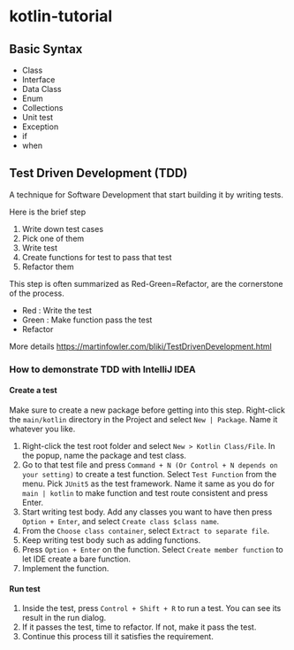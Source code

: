 # kotlin-tutorial

## Basic Syntax
- Class
- Interface
- Data Class
- Enum
- Collections
- Unit test
- Exception
- if
- when

## Test Driven Development (TDD)
A technique for Software Development that start building it by writing tests.

Here is the brief step
1. Write down test cases
2. Pick one of them
3. Write test
4. Create functions for test to pass that test 
5. Refactor them

This step is often summarized as Red-Green=Refactor, are the cornerstone of the process.
- Red : Write the test
- Green : Make function pass the test
- Refactor

More details https://martinfowler.com/bliki/TestDrivenDevelopment.html

### How to demonstrate TDD with IntelliJ IDEA

#### Create a test

Make sure to create a new package before getting into this step.
Right-click the `main/kotlin` directory in the Project and select `New | Package`.
Name it whatever you like.

1. Right-click the test root folder and select `New > Kotlin Class/File`.
   In the popup, name the package and test class.
2. Go to that test file and press `Command + N (Or Control + N depends on your setting)` to create a test function. 
   Select `Test Function` from the menu. Pick `JUnit5` as the test framework.
   Name it same as you do for `main | kotlin` to make function and test route consistent and press Enter.
3. Start writing test body. Add any classes you want to have then press `Option + Enter`, and select `Create class $class name`.
4. From the `Choose class container`, select `Extract to separate file`.
5. Keep writing test body such as adding functions.
6. Press `Option + Enter` on the function. Select `Create member function` to let IDE create a bare function.
7. Implement the function.

#### Run test

1. Inside the test, press `Control + Shift + R` to run a test.
   You can see its result in the run dialog.
2. If it passes the test, time to refactor.
   If not, make it pass the test.
3. Continue this process till it satisfies the requirement.